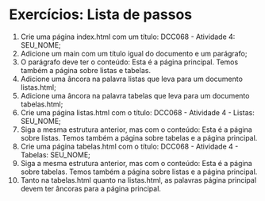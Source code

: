 # Exercícios: Lista de passos
1. Crie uma página index.html com um título: DCC068 - Atividade 4: SEU_NOME;
2. Adicione um main com um título igual do documento e um parágrafo;
3. O parágrafo deve ter o conteúdo: Esta é a página principal. Temos também a página
sobre listas e tabelas.
4. Adicione uma âncora na palavra listas que leva para um documento listas.html;
5. Adicione uma âncora na palavra tabelas que leva para um documento tabelas.html;
6. Crie uma página listas.html com o título: DCC068 - Atividade 4 - Listas: SEU_NOME;
7. Siga a mesma estrutura anterior, mas com o conteúdo: Esta é a página sobre listas.
Temos também a página sobre tabelas e a página principal.
8. Crie uma página tabelas.html com o título: DCC068 - Atividade 4 - Tabelas: SEU_NOME;
9. Siga a mesma estrutura anterior, mas com o conteúdo: Esta é a página sobre tabelas.
Temos também a página sobre listas e a página principal.
10. Tanto na tabelas.html quanto na listas.html, as palavras página principal devem ter
âncoras para a página principal.
